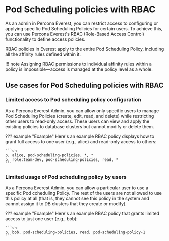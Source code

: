 # Pod Scheduling policies with RBAC

As an admin in Percona Everest, you can restrict access to configuring or applying specific Pod Scheduling Policies for certain users. To achieve this, you can use Percona Everest's RBAC (Role-Based Access Control) functionality to define access policies.

RBAC policies in Everest apply to the entire Pod Scheduling Policy, including all the affinity rules defined within it. 


!!! note
    Assigning RBAC permissions to individual affinity rules within a policy is impossible—access is managed at the policy level as a whole.


## Use cases for Pod Scheduling policies with RBAC

### Limited access to Pod scheduling policy configuration
As a Percona Everest Admin, you can allow only specific users to manage Pod Scheduling Policies (create, edit, read, and delete) while restricting other users to read-only access. These users can view and apply the existing policies to database clusters but cannot modify or delete them.

??? example "Example"
    Here's an example RBAC policy displays how to grant full access to one user (e.g., alice) and read-only access to others:

    ```sh
    p, alice, pod-scheduling-policies, *, *
    p, role:team-dev, pod-scheduling-policies, read, *
    ```



### Limited usage of Pod scheduling policy by users

As a Percona Everest Admin, you can allow a particular user to use a specific Pod ccheduling Policy. The rest of the users are not allowed to use this policy at all (that is, they cannot see this policy in the system and cannot assign it to DB clusters that they create or modify).

??? example "Example"
    Here's an example RBAC policy that grants limited access to just one user (e.g., bob):

    ```sh
    p, bob, pod-scheduling-policies, read, pod-scheduling-policy-1
    ```







